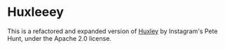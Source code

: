 # Huxleeey

This is a refactored and expanded version of [Huxley](https://github.com/facebook/huxley) by Instagram's Pete Hunt, under the Apache 2.0 license.
